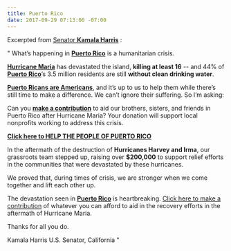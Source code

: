 ```yaml
---
title: Puerto Rico
date: 2017-09-29 07:13:00 -07:00
---
```


Excerpted from [Senator **Kamala Harris**](https://www.harris.senate.gov/) :

"   What’s happening in [**Puerto Rico**](https://en.wikipedia.org/wiki/Puerto_Rico) is a humanitarian crisis.

[**Hurricane Maria**](https://weather.com/storms/hurricane/news/hurricane-maria-us-east-coast-forecast) has devastated the island, **killing at least 16** -- and 44% of [**Puerto Rico**](https://en.wikipedia.org/wiki/Puerto_Rico)’s 3.5 million residents are still **without clean drinking water**.

[**Puerto Ricans are Americans**](https://en.wikipedia.org/wiki/Puerto_Rico), and it’s up to us to help them while there’s still time to make a difference. We can’t ignore their suffering. So I’m asking:

Can you [**make a contribution**](https://secure.actblue.com/donate/kh_maria?refcode=em170928full) to aid our brothers, sisters, and friends in Puerto Rico after Hurricane Maria? Your donation will support local nonprofits working to address this crisis.

[**Click here to HELP THE PEOPLE OF PUERTO RICO**](https://secure.actblue.com/donate/kh_maria?refcode=em170928full)

In the aftermath of the destruction of **Hurricanes Harvey and Irma**, our grassroots team stepped up, raising over **$200,000** to support relief efforts in the communities that were devastated by these hurricanes.

We proved that, during times of crisis, we are stronger when we come together and lift each other up.

The devastation seen in [**Puerto Rico**](https://en.wikipedia.org/wiki/Puerto_Rico) is heartbreaking. [Click here to make a contribution](https://secure.actblue.com/donate/kh_maria?refcode=em170928full) of whatever you can afford to aid in the recovery efforts in the aftermath of Hurricane Maria.

Thanks for all you do.

Kamala Harris
U.S. Senator, California    "

